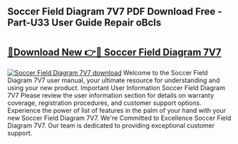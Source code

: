 ## Soccer Field Diagram 7V7 PDF Download Free - Part-U33 User Guide Repair oBcls

# <h2><a href="http://dfhmg1e.blite.top/?on=Soccer+Field+Diagram+7V7">🔗Download New 👉🔴 Soccer Field Diagram 7V7</a></h2>

[![Soccer Field Diagram 7V7 download](https://i.imgur.com/lujVjoI.png)](http://dfhmg1e.blite.top/?on=Soccer+Field+Diagram+7V7)
Welcome to the Soccer Field Diagram 7V7 user manual, your ultimate resource for understanding and using your new product. Important User Information Soccer Field Diagram 7V7 Please review the user information section for details on warranty coverage, registration procedures, and customer support options. Experience the power of list of features in the palm of your hand with your new Soccer Field Diagram 7V7. We're Committed to Excellence Soccer Field Diagram 7V7. Our team is dedicated to providing exceptional customer support.
